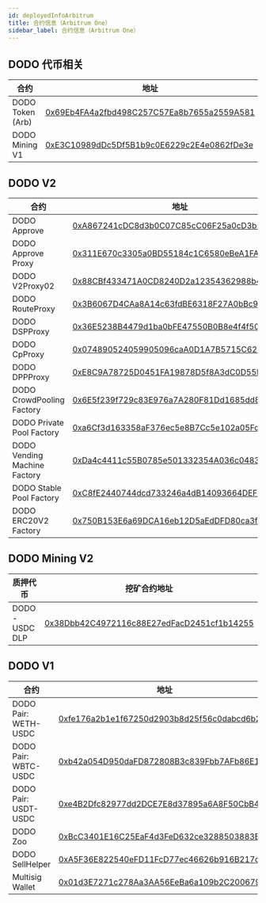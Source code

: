 ```yaml
---
id: deployedInfoArbitrum
title: 合约信息（Arbitrum One）
sidebar_label: 合约信息（Arbitrum One）
---
```


## DODO 代币相关

| 合约                      | 地址                                                                                                                  |
| ------------------------- | ---------------------------------------------------------------------------------------------------------------------|
| DODO Token (Arb)          | [0x69Eb4FA4a2fbd498C257C57Ea8b7655a2559A581](https://arbiscan.io/address/0x69Eb4FA4a2fbd498C257C57Ea8b7655a2559A581) |
| DODO Mining V1            | [0xE3C10989dDc5Df5B1b9c0E6229c2E4e0862fDe3e](https://arbiscan.io/address/0xE3C10989dDc5Df5B1b9c0E6229c2E4e0862fDe3e) |


## DODO V2

| 合约                           | 地址                                                                                                                  |
| ------------------------------ | -------------------------------------------------------------------------------------------------------------------- |
| DODO Approve                   | [0xA867241cDC8d3b0C07C85cC06F25a0cD3b5474d8](https://arbiscan.io/address/0xA867241cDC8d3b0C07C85cC06F25a0cD3b5474d8) |
| DODO Approve Proxy             | [0x311E670c3305a0BD55184c1C6580eBeA1FA611F0](https://arbiscan.io/address/0x311E670c3305a0BD55184c1C6580eBeA1FA611F0) |
| DODO V2Proxy02                 | [0x88CBf433471A0CD8240D2a12354362988b4593E5](https://arbiscan.io/address/0x88CBf433471A0CD8240D2a12354362988b4593E5) |
| DODO RouteProxy                | [0x3B6067D4CAa8A14c63fdBE6318F27A0bBc9F9237](https://arbiscan.io/address/0x3B6067D4CAa8A14c63fdBE6318F27A0bBc9F9237) |
| DODO DSPProxy                  | [0x36E5238B4479d1ba0bFE47550B0B8e4f4f500EAA](https://arbiscan.io/address/0x36E5238B4479d1ba0bFE47550B0B8e4f4f500EAA) |
| DODO CpProxy                   | [0x074890524059905096caA0D1A7B5715C6203c155](https://arbiscan.io/address/0x074890524059905096caA0D1A7B5715C6203c155) |
| DODO DPPProxy                  | [0xE8C9A78725D0451FA19878D5f8A3dC0D55FECF25](https://arbiscan.io/address/0xE8C9A78725D0451FA19878D5f8A3dC0D55FECF25) |
| DODO CrowdPooling Factory      | [0x6E5f239f729c83E976a7A280F81Dd1685dd89218](https://arbiscan.io/address/0x6E5f239f729c83E976a7A280F81Dd1685dd89218) |
| DODO Private Pool Factory      | [0xa6Cf3d163358aF376ec5e8B7Cc5e102a05FdE63D](https://arbiscan.io/address/0xa6Cf3d163358aF376ec5e8B7Cc5e102a05FdE63D) |
| DODO Vending Machine Factory   | [0xDa4c4411c55B0785e501332354A036c04833B72b](https://arbiscan.io/address/0xDa4c4411c55B0785e501332354A036c04833B72b) |
| DODO Stable Pool Factory       | [0xC8fE2440744dcd733246a4dB14093664DEFD5A53](https://arbiscan.io/address/0xC8fE2440744dcd733246a4dB14093664DEFD5A53) |
| DODO ERC20V2 Factory           | [0x750B153E6a69DCA16eb12D5aEdDFD80ca3f10d1C](https://arbiscan.io/address/0x750B153E6a69DCA16eb12D5aEdDFD80ca3f10d1C) |

## DODO Mining V2

| 质押代币                        | 挖矿合约地址                                                                                                           |
| ------------------------------ | ---------------------------------------------------------------------------------------------------------------------|
| DODO - USDC DLP                | [0x38Dbb42C4972116c88E27edFacD2451cf1b14255](https://arbiscan.io/address/0x38Dbb42C4972116c88E27edFacD2451cf1b14255) |

## DODO V1

| 合约                            | 地址                                                                                                                 |
| ------------------------------ | -------------------------------------------------------------------------------------------------------------------- |
| DODO Pair: WETH-USDC           | [0xfe176a2b1e1f67250d2903b8d25f56c0dabcd6b2](https://arbiscan.io/address/0xfe176a2b1e1f67250d2903b8d25f56c0dabcd6b2) |
| DODO Pair: WBTC-USDC           | [0xb42a054D950daFD872808B3c839Fbb7AFb86E14C](https://arbiscan.io/address/0xb42a054D950daFD872808B3c839Fbb7AFb86E14C) |
| DODO Pair: USDT-USDC           | [0xe4B2Dfc82977dd2DCE7E8d37895a6A8F50CbB4fB](https://arbiscan.io/address/0xe4B2Dfc82977dd2DCE7E8d37895a6A8F50CbB4fB) |
| DODO Zoo                       | [0xBcC3401E16C25EaF4d3FeD632ce3288503883B1f](https://arbiscan.io/address/0xBcC3401E16C25EaF4d3FeD632ce3288503883B1f) |
| DODO SellHelper                | [0xA5F36E822540eFD11FcD77ec46626b916B217c3e](https://arbiscan.io/address/0xA5F36E822540eFD11FcD77ec46626b916B217c3e) |
| Multisig Wallet                | [0x01d3E7271c278Aa3AA56EeBa6a109b2C200679fA](https://arbiscan.io/address/0x01d3E7271c278Aa3AA56EeBa6a109b2C200679fA) |

